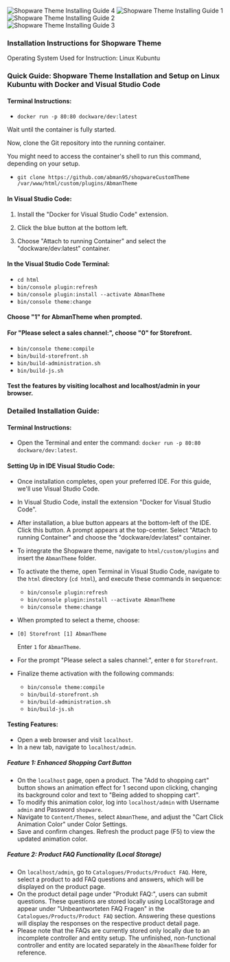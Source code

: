 ![Shopware Theme Installing Guide 4](https://github.com/abman95/shopwareCustomTheme/assets/132164884/4dad7f78-f59f-41a3-ad39-5fc46ebddc45)
![Shopware Theme Installing Guide 1](https://github.com/abman95/shopwareCustomTheme/assets/132164884/1782619a-1fa0-4377-9586-0c03891bcdbe)
![Shopware Theme Installing Guide 2](https://github.com/abman95/shopwareCustomTheme/assets/132164884/e9a67a8f-2e5c-49f6-bba1-472c0d8a1a21)
![Shopware Theme Installing Guide 3](https://github.com/abman95/shopwareCustomTheme/assets/132164884/a1cde54c-644d-4d0b-b654-45aec851167c)

### Installation Instructions for Shopware Theme

Operating System Used for Instruction: Linux Kubuntu

### Quick Guide: Shopware Theme Installation and Setup on Linux Kubuntu with Docker and Visual Studio Code

#### Terminal Instructions:
- `docker run -p 80:80 dockware/dev:latest`

Wait until the container is fully started.

Now, clone the Git repository into the running container. 

You might need to access the container's shell to run this command, depending on your setup.

- `git clone https://github.com/abman95/shopwareCustomTheme /var/www/html/custom/plugins/AbmanTheme`

#### In Visual Studio Code:

1. Install the "Docker for Visual Studio Code" extension.

2. Click the blue button at the bottom left.

3. Choose "Attach to running Container" and select the "dockware/dev:latest" container.

#### In the Visual Studio Code Terminal:
- `cd html`
- `bin/console plugin:refresh`
- `bin/console plugin:install --activate AbmanTheme`
- `bin/console theme:change`

#### Choose "1" for AbmanTheme when prompted.

#### For "Please select a sales channel:", choose "0" for Storefront.

- `bin/console theme:compile`
- `bin/build-storefront.sh`
- `bin/build-administration.sh`
- `bin/build-js.sh`

#### Test the features by visiting localhost and localhost/admin in your browser.


### Detailed Installation Guide:

#### Terminal Instructions:

-   Open the Terminal and enter the command: `docker run -p 80:80 dockware/dev:latest`.

#### Setting Up in IDE Visual Studio Code:

-   Once installation completes, open your preferred IDE. For this guide, we'll use Visual Studio Code.
-   In Visual Studio Code, install the extension "Docker for Visual Studio Code".
-   After installation, a blue button appears at the bottom-left of the IDE. Click this button. A prompt appears at the top-center. Select "Attach to running Container" and choose the "dockware/dev:latest" container.
-   To integrate the Shopware theme, navigate to `html/custom/plugins` and insert the `AbmanTheme` folder.
-   To activate the theme, open Terminal in Visual Studio Code, navigate to the `html` directory (`cd html`), and execute these commands in sequence:
    -   `bin/console plugin:refresh`
    -   `bin/console plugin:install --activate AbmanTheme`
    -   `bin/console theme:change`
-   When prompted to select a theme, choose:
-   
    `[0] Storefront
    [1] AbmanTheme`

    Enter `1` for `AbmanTheme`.
-   For the prompt "Please select a sales channel:", enter `0` for `Storefront`.
-   Finalize theme activation with the following commands:
    -   `bin/console theme:compile`
    -   `bin/build-storefront.sh`
    -   `bin/build-administration.sh`
    -   `bin/build-js.sh`

#### Testing Features:

-   Open a web browser and visit `localhost`.
-   In a new tab, navigate to `localhost/admin`.

##### Feature 1: Enhanced Shopping Cart Button

-   On the `localhost` page, open a product. The "Add to shopping cart" button shows an animation effect for 1 second upon clicking, changing its background color and text to "Being added to shopping cart".
-   To modify this animation color, log into `localhost/admin` with Username `admin` and Password `shopware`.
-   Navigate to `Content/Themes`, select `AbmanTheme`, and adjust the "Cart Click Animation Color" under Color Settings.
-   Save and confirm changes. Refresh the product page (F5) to view the updated animation color.

##### Feature 2: Product FAQ Functionality (Local Storage)

-   On `localhost/admin`, go to `Catalogues/Products/Product FAQ`. Here, select a product to add FAQ questions and answers, which will be displayed on the product page.
-   On the product detail page under "Produkt FAQ:", users can submit questions. These questions are stored locally using LocalStorage and appear under "Unbeantworteten FAQ Fragen" in the `Catalogues/Products/Product FAQ` section. Answering these questions will display the responses on the respective product detail page.
-   Please note that the FAQs are currently stored only locally due to an incomplete controller and entity setup. The unfinished, non-functional controller and entity are located separately in the `AbmanTheme` folder for reference.
